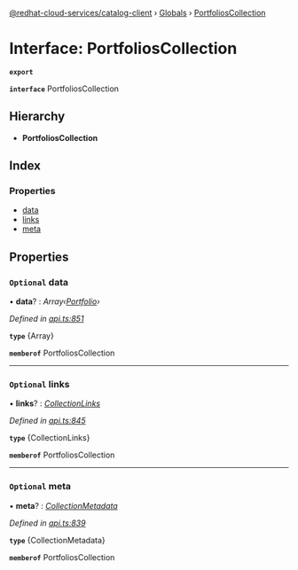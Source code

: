 [@redhat-cloud-services/catalog-client](../README.md) › [Globals](../globals.md) › [PortfoliosCollection](portfolioscollection.md)

# Interface: PortfoliosCollection

**`export`** 

**`interface`** PortfoliosCollection

## Hierarchy

* **PortfoliosCollection**

## Index

### Properties

* [data](portfolioscollection.md#optional-data)
* [links](portfolioscollection.md#optional-links)
* [meta](portfolioscollection.md#optional-meta)

## Properties

### `Optional` data

• **data**? : *Array‹[Portfolio](portfolio.md)›*

*Defined in [api.ts:851](https://github.com/RedHatInsights/javascript-clients/blob/master/packages/catalog/api.ts#L851)*

**`type`** {Array<Portfolio>}

**`memberof`** PortfoliosCollection

___

### `Optional` links

• **links**? : *[CollectionLinks](collectionlinks.md)*

*Defined in [api.ts:845](https://github.com/RedHatInsights/javascript-clients/blob/master/packages/catalog/api.ts#L845)*

**`type`** {CollectionLinks}

**`memberof`** PortfoliosCollection

___

### `Optional` meta

• **meta**? : *[CollectionMetadata](collectionmetadata.md)*

*Defined in [api.ts:839](https://github.com/RedHatInsights/javascript-clients/blob/master/packages/catalog/api.ts#L839)*

**`type`** {CollectionMetadata}

**`memberof`** PortfoliosCollection
